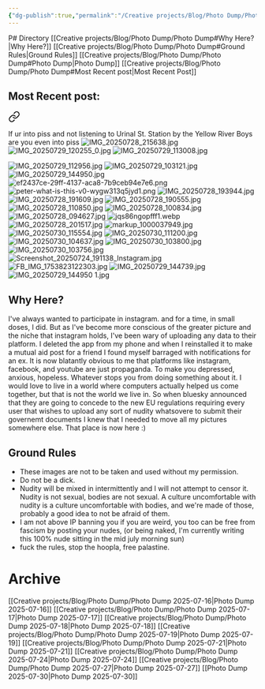 ```yaml
---
{"dg-publish":true,"permalink":"/Creative projects/Blog/Photo Dump/Photo Dump/","tags":["image","blog"]}
---
```


P# Directory
[[Creative projects/Blog/Photo Dump/Photo Dump#Why Here?\|Why Here?]]
[[Creative projects/Blog/Photo Dump/Photo Dump#Ground Rules\|Ground Rules]]
[[Creative projects/Blog/Photo Dump/Photo Dump#Photo Dump\|Photo Dump]]
[[Creative projects/Blog/Photo Dump/Photo Dump#Most Recent post\|Most Recent Post]]
## Most Recent post:

<div class="transclusion internal-embed is-loaded"><a class="markdown-embed-link" href="/Photo Dump 2025-07-30/" aria-label="Open link"><svg xmlns="http://www.w3.org/2000/svg" width="24" height="24" viewBox="0 0 24 24" fill="none" stroke="currentColor" stroke-width="2" stroke-linecap="round" stroke-linejoin="round" class="svg-icon lucide-link"><path d="M10 13a5 5 0 0 0 7.54.54l3-3a5 5 0 0 0-7.07-7.07l-1.72 1.71"></path><path d="M14 11a5 5 0 0 0-7.54-.54l-3 3a5 5 0 0 0 7.07 7.07l1.71-1.71"></path></svg></a><div class="markdown-embed">




If ur into piss and not listening to Urinal St. Station by the Yellow River Boys are you even into piss
![IMG_20250728_215638.jpg](/img/user/IMG_20250728_215638.jpg)
![IMG_20250729_120255_0.jpg](/img/user/IMG_20250729_120255_0.jpg)
![IMG_20250729_113008.jpg](/img/user/IMG_20250729_113008.jpg)


![IMG_20250729_112956.jpg](/img/user/IMG_20250729_112956.jpg)
![IMG_20250729_103121.jpg](/img/user/IMG_20250729_103121.jpg)
![IMG_20250729_144950.jpg](/img/user/IMG_20250729_144950.jpg)
![ef2437ce-29ff-4137-aca8-7b9ceb94e7e6.png](/img/user/ef2437ce-29ff-4137-aca8-7b9ceb94e7e6.png)
![peter-what-is-this-v0-wygw313q5jyd1.png](/img/user/peter-what-is-this-v0-wygw313q5jyd1.png)
![IMG_20250728_193944.jpg](/img/user/IMG_20250728_193944.jpg)
![IMG_20250728_191609.jpg](/img/user/IMG_20250728_191609.jpg)
![IMG_20250728_190555.jpg](/img/user/IMG_20250728_190555.jpg)
![IMG_20250728_110850.jpg](/img/user/IMG_20250728_110850.jpg)
![IMG_20250728_100834.jpg](/img/user/IMG_20250728_100834.jpg)
![IMG_20250728_094627.jpg](/img/user/IMG_20250728_094627.jpg)
![jqs86ngopfff1.webp](/img/user/jqs86ngopfff1.webp)
![IMG_20250728_201517.jpg](/img/user/IMG_20250728_201517.jpg)
![markup_1000037949.jpg](/img/user/markup_1000037949.jpg)
![IMG_20250730_115554.jpg](/img/user/IMG_20250730_115554.jpg)
![IMG_20250730_111200.jpg](/img/user/IMG_20250730_111200.jpg)
![IMG_20250730_104637.jpg](/img/user/IMG_20250730_104637.jpg)
![IMG_20250730_103800.jpg](/img/user/IMG_20250730_103800.jpg)
![IMG_20250730_103756.jpg](/img/user/IMG_20250730_103756.jpg)
![Screenshot_20250724_191138_Instagram.jpg](/img/user/Screenshot_20250724_191138_Instagram.jpg)
![FB_IMG_1753823122303.jpg](/img/user/FB_IMG_1753823122303.jpg)
![IMG_20250729_144739.jpg](/img/user/IMG_20250729_144739.jpg)
![IMG_20250729_144950 1.jpg](/img/user/IMG_20250729_144950%201.jpg)


</div></div>


## Why Here?
I've always wanted to participate in instagram. and for a time, in small doses, I did. But as I've become more conscious of the greater picture and the niche that instagram holds, I've been wary of uploading any data to their platform. I deleted the app from my phone and when I reinstalled it to make a mutual aid post for a friend I found myself barraged with notifications for an ex. It is now blatantly obvious to me that platforms like instagram, facebook, and youtube are just propaganda. To make you depressed, anxious, hopeless. Whatever stops you from doing something about it. I would love to live in a world where computers actually helped us come together, but that is not the world we live in.  So when bluesky announced that they are going to concede to the new EU regulations requiring every user that wishes to upload any sort of nudity whatsovere to submit their governemt documents I knew that I needed to move all my pictures somewhere else. That place is now here :)
## Ground Rules
- These images are not to be taken and used without my permission.
- Do not be a dick.
- Nudity will be mixed in intermittently and I will not attempt to censor it. Nudity is not sexual, bodies are not sexual. A culture uncomfortable with nudity is a culture uncomfortable with bodies, and we're made of those, probably a good idea to not be afraid of them.
- I am not above IP banning you if you are weird, you too can be free from fascism by posting your nudes, (or being naked, I'm currently writing this 100% nude sitting in the mid july morning sun)
- fuck the rules, stop the hoopla, free palastine.
# Archive
[[Creative projects/Blog/Photo Dump/Photo Dump 2025-07-16\|Photo Dump 2025-07-16]]
[[Creative projects/Blog/Photo Dump/Photo Dump 2025-07-17\|Photo Dump 2025-07-17]]
[[Creative projects/Blog/Photo Dump/Photo Dump 2025-07-18\|Photo Dump 2025-07-18]]
[[Creative projects/Blog/Photo Dump/Photo Dump 2025-07-19\|Photo Dump 2025-07-19]]
[[Creative projects/Blog/Photo Dump/Photo Dump 2025-07-21\|Photo Dump 2025-07-21]]
[[Creative projects/Blog/Photo Dump/Photo Dump 2025-07-24\|Photo Dump 2025-07-24]]
[[Creative projects/Blog/Photo Dump/Photo Dump 2025-07-27\|Photo Dump 2025-07-27]]
[[Photo Dump 2025-07-30\|Photo Dump 2025-07-30]]


